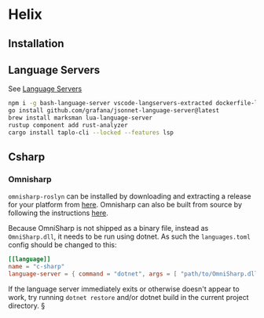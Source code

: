 # Helix

## Installation

## Language Servers
See [Language Servers](https://github.com/helix-editor/helix/wiki/How-to-install-the-default-language-servers)

```bash
npm i -g bash-language-server vscode-langservers-extracted dockerfile-language-server-nodejs yaml-language-server@next typescript typescript-language-server
go install github.com/grafana/jsonnet-language-server@latest
brew install marksman lua-language-server
rustup component add rust-analyzer
cargo install taplo-cli --locked --features lsp
```


## Csharp
### Omnisharp
`omnisharp-roslyn` can be installed by downloading and extracting a release for your platform from [here](https://github.com/OmniSharp/omnisharp-roslyn/releases). 
Omnisharp can also be built from source by following the instructions [here](https://github.com/omnisharp/omnisharp-roslyn#downloading-omnisharp).

Because OmniSharp is not shipped as a binary file, instead as `OmniSharp.dll`, it needs to be run using dotnet. As such the `languages.toml` config should be changed to this:
```toml
[[language]]
name = "c-sharp"
language-server = { command = "dotnet", args = [ "path/to/OmniSharp.dll", "--languageserver" ] }
```
If the language server immediately exits or otherwise doesn't appear to work, try running `dotnet restore` and/or dotnet build in the current project directory.
§